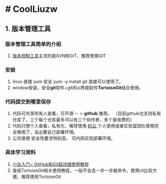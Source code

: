 # # CoolLiuzw

## 1. 版本管理工具

### 版本管理工具简单的介绍

1. [版本控制工具](https://baijiahao.baidu.com/s?id=1621743840312073288&wfr=spider&for=pc)主流的是SVN和GIT，推荐使用GIT

### 安装

1. linux 直接 yum 安全  yum -y install git 直接可以使用了。
2. window安装，安全**git**软件+git的ui界面软件**TortoiseGit**结合使用。

### 代码提交到哪里保存

1. 代码可共享所有人查看，可开源  -- > **github** 推荐。  （目前github也支持私有仓库了，三个每个仓库最多可以有三个协作者，多个是收费的）
2. 代码只想个人查看，私有化，推荐使用 [码云](https://gitee.com/),个人使用或者实验室团队使用完全够用了，没必要自己部署环境。
3. 公司使用 安全性要求特别高， 可内网实现部署环境。

### 具体学习资料
1. [小白入门~ GitHub和Git超详细使用教程](https://blog.csdn.net/buknow/article/details/80325986)
2. 查阅TortoiseGit相关使用教程，一般不会去一步一步敲命令，使用UI比较方便。推荐使用TortoiseGit
